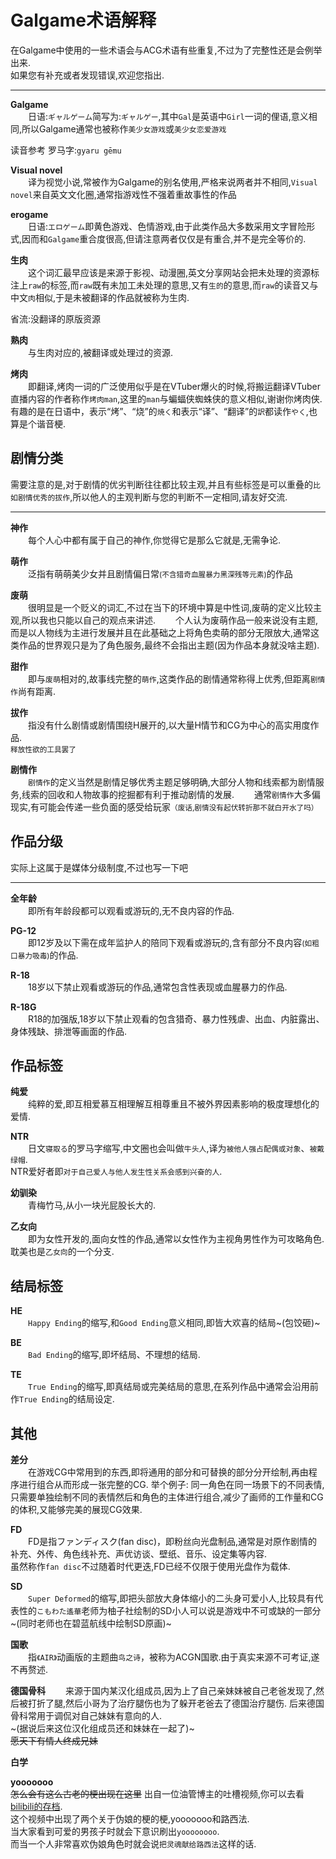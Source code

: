 # Galgame术语解释

在Galgame中使用的一些术语会与ACG术语有些重复,不过为了完整性还是会例举出来.  
如果您有补充或者发现错误,欢迎您指出.

---

**Galgame**  
&ensp;&ensp;&ensp;&ensp;日语:`ギャルゲーム`简写为:`ギャルゲー`,其中`Gal`是英语中`Girl`一词的俚语,意义相同,所以Galgame通常也被称作`美少女游戏`或`美少女恋爱游戏`   

读音参考 罗马字:`gyaru gēmu`

**Visual novel**  
&ensp;&ensp;&ensp;&ensp;译为视觉小说,常被作为Galgame的别名使用,严格来说两者并不相同,`Visual novel`来自英文文化圈,通常指游戏性不强着重故事性的作品

**erogame**  
&ensp;&ensp;&ensp;&ensp;日语:`エロゲーム`即黄色游戏、色情游戏,由于此类作品大多数采用文字冒险形式,因而和`Galgame`重合度很高,但请注意两者仅仅是有重合,并不是完全等价的.

**生肉**  
&ensp;&ensp;&ensp;&ensp;这个词汇最早应该是来源于影视、动漫圈,英文分享网站会把未处理的资源标注上`raw`的标签,而`raw`既有未加工未处理的意思,又有`生的`的意思,而`raw`的读音又与中文`肉`相似,于是未被翻译的作品就被称为生肉.

省流:没翻译的原版资源


**熟肉**  
&ensp;&ensp;&ensp;&ensp;与生肉对应的,被翻译或处理过的资源.


**烤肉**  
&ensp;&ensp;&ensp;&ensp;即翻译,烤肉一词的广泛使用似乎是在VTuber爆火的时候,将搬运翻译VTuber直播内容的作者称作`烤肉man`,这里的`man`与蝙蝠侠蜘蛛侠的意义相似,谢谢你烤肉侠.
有趣的是在日语中，表示“烤”、“烧”的`焼く`和表示“译”、“翻译”的`訳`都读作`やく`,也算是个谐音梗.


## 剧情分类

需要注意的是,对于剧情的优劣判断往往都比较主观,并且有些标签是可以重叠的`比如剧情优秀的拔作`,所以他人的主观判断与您的判断不一定相同,请友好交流.

---

**神作**  
&ensp;&ensp;&ensp;&ensp;每个人心中都有属于自己的神作,你觉得它是那么它就是,无需争论.

**萌作**  
&ensp;&ensp;&ensp;&ensp;泛指有萌萌美少女并且剧情偏日常<small>(不含猎奇血腥暴力黑深残等元素)</small>的作品

**废萌**  
&ensp;&ensp;&ensp;&ensp;很明显是一个贬义的词汇,不过在当下的环境中算是中性词,废萌的定义比较主观,所以我也只能以自己的观点来讲述.
&ensp;&ensp;&ensp;&ensp;个人认为废萌作品一般来说没有主题,而是以人物线为主进行发展并且在此基础之上将角色卖萌的部分无限放大,通常这类作品的世界观只是为了角色服务,最终不会指出主题(因为作品本身就没啥主题).

**甜作**  
&ensp;&ensp;&ensp;&ensp;即与`废萌`相对的,故事线完整的`萌作`,这类作品的剧情通常称得上优秀,但距离`剧情作`尚有距离.

**拔作**  
&ensp;&ensp;&ensp;&ensp;指没有什么剧情或剧情围绕H展开的,以大量H情节和CG为中心的高实用度作品.  
<small>释放性欲的工具罢了</small>


**剧情作**  
&ensp;&ensp;&ensp;&ensp;`剧情作`的定义当然是剧情足够优秀主题足够明确,大部分人物和线索都为剧情服务,线索的回收和人物故事的挖掘都有利于推动剧情的发展.
&ensp;&ensp;&ensp;&ensp;通常`剧情作`大多偏现实,有可能会传递一些负面的感受给玩家<small>（废话,剧情没有起伏转折那不就白开水了吗）</small>

## 作品分级

实际上这属于是媒体分级制度,不过也写一下吧

---

**全年龄**  
&ensp;&ensp;&ensp;&ensp;即所有年龄段都可以观看或游玩的,无不良内容的作品.

**PG-12**  
&ensp;&ensp;&ensp;&ensp;即12岁及以下需在成年监护人的陪同下观看或游玩的,含有部分不良内容<small>(如粗口暴力吸毒)</small>的作品.

**R-18**  
&ensp;&ensp;&ensp;&ensp;18岁以下禁止观看或游玩的作品,通常包含性表现或血腥暴力的作品.


**R-18G**  
&ensp;&ensp;&ensp;&ensp;R18的加强版,18岁以下禁止观看的包含猎奇、暴力性残虐、出血、内脏露出、身体残缺、排泄等画面的作品.

## 作品标签

**纯爱**  
&ensp;&ensp;&ensp;&ensp;纯粹的爱,即互相爱慕互相理解互相尊重且不被外界因素影响的极度理想化的爱情.

**NTR**  
&ensp;&ensp;&ensp;&ensp;日文`寝取る`的罗马字缩写,中文圈也会叫做`牛头人`,译为`被他人强占配偶或对象`、`被戴绿帽`.  
NTR爱好者即`对于自己爱人与他人发生性关系会感到兴奋的人`.

**幼驯染**  
&ensp;&ensp;&ensp;&ensp;青梅竹马,从小一块光屁股长大的.

**乙女向**  
&ensp;&ensp;&ensp;&ensp;即为女性开发的,面向女性的作品,通常以女性作为主视角男性作为可攻略角色.
耽美也是`乙女向`的一个分支.

## 结局标签

**HE**  
&ensp;&ensp;&ensp;&ensp;`Happy Ending`的缩写,和`Good Ending`意义相同,即皆大欢喜的结局~(包饺砸)~

**BE**  
&ensp;&ensp;&ensp;&ensp;`Bad Ending`的缩写,即坏结局、不理想的结局.

**TE**  
&ensp;&ensp;&ensp;&ensp;`True Ending`的缩写,即真结局或完美结局的意思,在系列作品中通常会沿用前作`True Ending`的结局设定.

## 其他

**差分**  
&ensp;&ensp;&ensp;&ensp;在游戏CG中常用到的东西,即将通用的部分和可替换的部分分开绘制,再由程序进行组合从而形成一张完整的CG.
举个例子: 同一角色在同一场景下的不同表情,只需要单独绘制不同的表情然后和角色的主体进行组合,减少了画师的工作量和CG的体积,又能够完美的展现CG效果.

**FD**  
&ensp;&ensp;&ensp;&ensp;FD是指ファンディスク(fan disc)，即粉丝向光盘制品,通常是对原作剧情的补充、外传、角色线补充、声优访谈、壁纸、音乐、设定集等内容.  
虽然称作`fan disc`不过随着时代更迭,FD已经不仅限于使用光盘作为载体.

**SD**  
&ensp;&ensp;&ensp;&ensp;`Super Deformed`的缩写,即把头部放大身体缩小的二头身可爱小人,比较具有代表性的`こもわた遙華`老师为柚子社绘制的SD小人可以说是游戏中不可或缺的一部分~(同时老师也在碧蓝航线中绘制SD原画)~

**国歌**  
&ensp;&ensp;&ensp;&ensp;指`《AIR》`动画版的主题曲`鸟之诗`，被称为ACGN国歌.由于真实来源不可考证,遂不再赘述.

**德国骨科**
&ensp;&ensp;&ensp;&ensp;来源于国内某汉化组成员,因为上了自己亲妹妹被自己老爸发现了,然后被打折了腿,然后小哥为了治疗腿伤也为了躲开老爸去了德国治疗腿伤.
后来德国骨科常用于调侃对自己妹妹有意向的人.  
~(据说后来这位汉化组成员还和妹妹在一起了)~  
~~愿天下有情人终成兄妹~~

**白学**

**yooooooo**  
~~怎么会有这么古老的梗出现在这里~~
出自一位油管博主的吐槽视频,你可以去看[bilibili的存档](https://www.bilibili.com/video/BV1zx411F7XQ).  
这个视频中出现了两个关于伪娘的梗的梗,yooooooo和路西法.  
当大家看到可爱的男孩子时就会下意识刷出`yoooooooo`.  
而当一个人非常喜欢伪娘角色时就会说`把灵魂献给路西法`这样的话.  